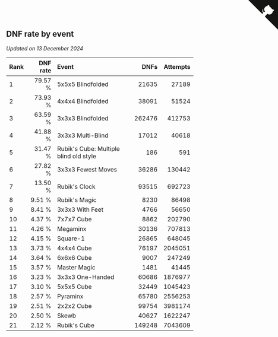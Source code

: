 ## DNF rate by event

*Updated on 13 December 2024*

| Rank | DNF rate | Event | DNFs | Attempts |
| :--- | ---: | :--- | ---: | ---: |
| 1 | 79.57 % | 5x5x5 Blindfolded | 21635 | 27189 |
| 2 | 73.93 % | 4x4x4 Blindfolded | 38091 | 51524 |
| 3 | 63.59 % | 3x3x3 Blindfolded | 262476 | 412753 |
| 4 | 41.88 % | 3x3x3 Multi-Blind | 17012 | 40618 |
| 5 | 31.47 % | Rubik's Cube: Multiple blind old style | 186 | 591 |
| 6 | 27.82 % | 3x3x3 Fewest Moves | 36286 | 130442 |
| 7 | 13.50 % | Rubik's Clock | 93515 | 692723 |
| 8 | 9.51 % | Rubik's Magic | 8230 | 86498 |
| 9 | 8.41 % | 3x3x3 With Feet | 4766 | 56650 |
| 10 | 4.37 % | 7x7x7 Cube | 8862 | 202790 |
| 11 | 4.26 % | Megaminx | 30136 | 707813 |
| 12 | 4.15 % | Square-1 | 26865 | 648045 |
| 13 | 3.73 % | 4x4x4 Cube | 76197 | 2045051 |
| 14 | 3.64 % | 6x6x6 Cube | 9007 | 247249 |
| 15 | 3.57 % | Master Magic | 1481 | 41445 |
| 16 | 3.23 % | 3x3x3 One-Handed | 60686 | 1876977 |
| 17 | 3.10 % | 5x5x5 Cube | 32449 | 1045423 |
| 18 | 2.57 % | Pyraminx | 65780 | 2556253 |
| 19 | 2.51 % | 2x2x2 Cube | 99754 | 3981174 |
| 20 | 2.50 % | Skewb | 40627 | 1622247 |
| 21 | 2.12 % | Rubik's Cube | 149248 | 7043609 |


<a href="https://github.com/JustinTimeCuber/wca_statistics" class="github-corner" aria-label="View source on Github"><svg width="80" height="80" viewBox="0 0 250 250" style="fill:#151513; color:#fff; position: absolute; top: 0; border: 0; right: 0;" aria-hidden="true"><path d="M0,0 L115,115 L130,115 L142,142 L250,250 L250,0 Z"></path><path d="M128.3,109.0 C113.8,99.7 119.0,89.6 119.0,89.6 C122.0,82.7 120.5,78.6 120.5,78.6 C119.2,72.0 123.4,76.3 123.4,76.3 C127.3,80.9 125.5,87.3 125.5,87.3 C122.9,97.6 130.6,101.9 134.4,103.2" fill="currentColor" style="transform-origin: 130px 106px;" class="octo-arm"></path><path d="M115.0,115.0 C114.9,115.1 118.7,116.5 119.8,115.4 L133.7,101.6 C136.9,99.2 139.9,98.4 142.2,98.6 C133.8,88.0 127.5,74.4 143.8,58.0 C148.5,53.4 154.0,51.2 159.7,51.0 C160.3,49.4 163.2,43.6 171.4,40.1 C171.4,40.1 176.1,42.5 178.8,56.2 C183.1,58.6 187.2,61.8 190.9,65.4 C194.5,69.0 197.7,73.2 200.1,77.6 C213.8,80.2 216.3,84.9 216.3,84.9 C212.7,93.1 206.9,96.0 205.4,96.6 C205.1,102.4 203.0,107.8 198.3,112.5 C181.9,128.9 168.3,122.5 157.7,114.1 C157.9,116.9 156.7,120.9 152.7,124.9 L141.0,136.5 C139.8,137.7 141.6,141.9 141.8,141.8 Z" fill="currentColor" class="octo-body"></path></svg></a><style>.github-corner:hover .octo-arm{animation:octocat-wave 560ms ease-in-out}@keyframes octocat-wave{0%,100%{transform:rotate(0)}20%,60%{transform:rotate(-25deg)}40%,80%{transform:rotate(10deg)}}@media (max-width:500px){.github-corner:hover .octo-arm{animation:none}.github-corner .octo-arm{animation:octocat-wave 560ms ease-in-out}}</style>
